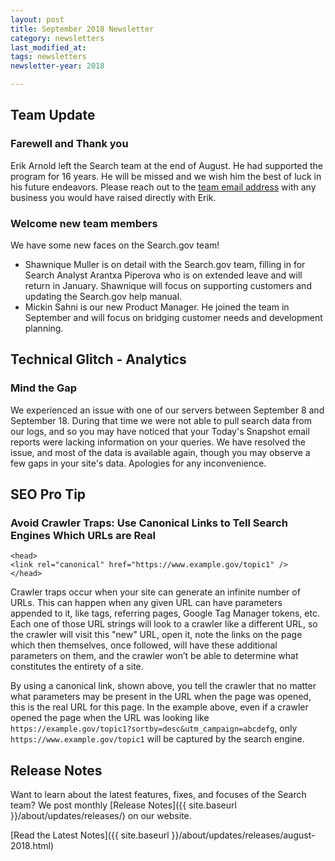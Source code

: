 ```yaml
---
layout: post
title: September 2018 Newsletter
category: newsletters
last_modified_at: 
tags: newsletters
newsletter-year: 2018

---
```


## Team Update

### Farewell and Thank you

Erik Arnold left the Search team at the end of August. He had supported the program for 16 years. He will be missed and we wish him the best of luck in his future endeavors. Please reach out to the <a href="mailto:search@gsa.gov">team email address</a> with any business you would have raised directly with Erik.

### Welcome new team members

We have some new faces on the Search.gov team!

- Shawnique Muller is on detail with the Search.gov team, filling in for Search Analyst Arantxa Piperova who is on extended leave and will return in January. Shawnique will focus on supporting customers and updating the Search.gov help manual. 
- Mickin Sahni is our new Product Manager. He joined the team in September and will focus on bridging customer needs and development planning.

## Technical Glitch - Analytics

### Mind the Gap

We experienced an issue with one of our servers between September 8 and September 18. During that time we were not able to pull search data from our logs, and so you may have noticed that your Today's Snapshot email reports were lacking information on your queries. We have resolved the issue, and most of the data is available again, though you may observe a few gaps in your site's data. Apologies for any inconvenience.

## SEO Pro Tip

### Avoid Crawler Traps: Use Canonical Links to Tell Search Engines Which URLs are Real

```
<head>
<link rel="canonical" href="https://www.example.gov/topic1" />
</head>
```

Crawler traps occur when your site can generate an infinite number of URLs. This can happen when any given URL can have parameters appended to it, like tags, referring pages, Google Tag Manager tokens, etc. Each one of those URL strings will look to a crawler like a different URL, so the crawler will visit this "new" URL, open it, note the links on the page which then themselves, once followed, will have these additional parameters on them, and the crawler won’t be able to determine what constitutes the entirety of a site.

By using a canonical link, shown above, you tell the crawler that no matter what parameters may be present in the URL when the page was opened, this is the real URL for this page. In the example above, even if a crawler opened the page when the URL was looking like `https://example.gov/topic1?sortby=desc&utm_campaign=abcdefg`, only `https://www.example.gov/topic1` will be captured by the search engine.

## Release Notes

Want to learn about the latest features, fixes, and focuses of the Search team? We post monthly [Release Notes]({{ site.baseurl }}/about/updates/releases/) on our website.

[Read the Latest Notes]({{ site.baseurl }}/about/updates/releases/august-2018.html)